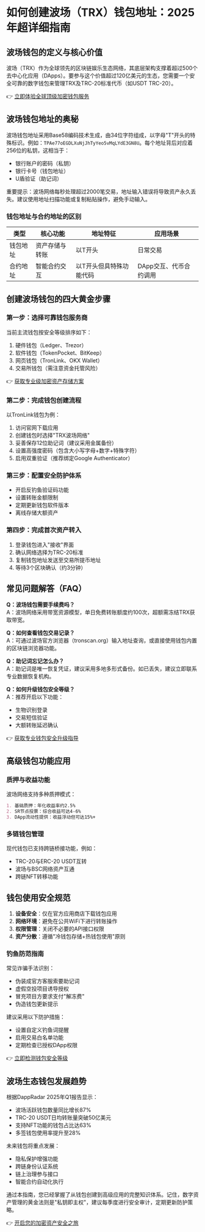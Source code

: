 # 如何创建波场（TRX）钱包地址：2025年超详细指南

## 波场钱包的定义与核心价值

波场（TRX）作为全球领先的区块链娱乐生态网络，其底层架构支撑着超过500个去中心化应用（DApps）。要参与这个价值超过120亿美元的生态，您需要一个安全可靠的数字钱包来管理TRX及TRC-20标准代币（如USDT TRC-20）。

👉 [立即体验全球顶级加密钱包服务](https://bit.ly/okx_welcome)

## 波场钱包地址的奥秘

波场钱包地址采用Base58编码技术生成，由34位字符组成，以字母"T"开头的特殊标识。例如：`TPAe77oEGDLXuNjJhTyYeo5vMqLYdE3GN8U`。每个地址背后对应着256位的私钥，这相当于：

- 银行账户的密码（私钥）
- 银行卡号（钱包地址）
- U盾验证（助记词）

重要提示：波场网络每秒处理超过2000笔交易，地址输入错误将导致资产永久丢失。建议使用地址扫描功能或复制粘贴操作，避免手动输入。

### 钱包地址与合约地址的区别

| 类型        | 核心功能                     | 地址特征       | 应用场景               |
|-------------|------------------------------|----------------|------------------------|
| 钱包地址    | 资产存储与转账               | 以T开头         | 日常交易               |
| 合约地址    | 智能合约交互                 | 以T开头但具特殊功能代码 | DApp交互、代币合约调用 |

## 创建波场钱包的四大黄金步骤

### 第一步：选择可靠钱包服务商

当前主流钱包按安全等级排序如下：

1. 硬件钱包（Ledger、Trezor）
2. 软件钱包（TokenPocket、BitKeep）
3. 网页钱包（TronLink、OKX Wallet）
4. 交易所钱包（需注意资金托管风险）

👉 [获取专业级加密资产存储方案](https://bit.ly/okx_welcome)

### 第二步：完成钱包创建流程

以TronLink钱包为例：
1. 访问官网下载应用
2. 创建钱包时选择"TRX波场网络"
3. 妥善保存12位助记词（建议采用金属备份）
4. 设置高强度密码（包含大小写字母+数字+特殊字符）
5. 启用双重验证（推荐绑定Google Authenticator）

### 第三步：配置安全防护体系

- 开启反钓鱼验证码功能
- 设置转账金额限制
- 定期更新钱包软件版本
- 离线存储大额资产

### 第四步：完成首次资产转入

1. 登录钱包进入"接收"界面
2. 确认网络选择为TRC-20标准
3. 复制钱包地址发送至交易所提币地址
4. 等待3个区块确认（约3分钟）

## 常见问题解答（FAQ）

**Q：波场钱包需要手续费吗？**  
A：波场网络采用带宽资源模型，单日免费转账额度约100次，超额需冻结TRX获取带宽。

**Q：如何查看钱包交易记录？**  
A：可通过波场官方浏览器（tronscan.org）输入地址查询，或直接使用钱包内置的区块链浏览器功能。

**Q：助记词忘记怎么办？**  
A：助记词是唯一恢复凭证，建议采用多地多形式备份。如已丢失，建议立即联系专业数据恢复机构。

**Q：如何升级钱包安全等级？**  
A：推荐开启以下功能：
- 生物识别登录
- 交易短信验证
- 大额转账延迟确认

👉 [获取专业钱包安全升级指导](https://bit.ly/okx_welcome)

## 高级钱包功能应用

### 质押与收益功能

波场网络支持多种质押模式：
```markdown
1. 基础质押：年化收益率约2.5%
2. SR节点投票：综合收益可达4-6%
3. DApp流动性提供：收益浮动但可达15%+
```

### 多链钱包管理

现代钱包已支持跨链桥接功能，例如：
- TRC-20与ERC-20 USDT互转
- 波场与BSC网络资产互通
- 跨链NFT转移功能

## 钱包使用安全规范

1. **设备安全**：仅在官方应用商店下载钱包应用
2. **网络环境**：避免在公共WiFi下进行转账操作
3. **权限管理**：关闭不必要的API接口权限
4. **资产分散**：遵循"冷钱包存储+热钱包使用"原则

### 钓鱼防范指南

常见诈骗手法识别：
- 伪装成官方客服索要助记词
- 虚假空投项目诱导授权
- 冒充项目方要求支付"解冻费"
- 伪造钱包更新提示

建议采用以下防护措施：
- 设置自定义钓鱼词提醒
- 启用交易白名单功能
- 定期检查已授权DApp权限

👉 [立即检测钱包安全等级](https://bit.ly/okx_welcome)

## 波场生态钱包发展趋势

根据DappRadar 2025年Q1报告显示：
- 波场活跃钱包数量同比增长87%
- TRC-20 USDT日均转账量突破50亿美元
- 支持NFT功能的钱包占比达63%
- 多签钱包使用率提升至28%

未来钱包将重点发展：
- 隐私保护增强功能
- 跨链身份认证系统
- 链上治理参与接口
- 智能合约自动化执行

通过本指南，您已经掌握了从钱包创建到高级应用的完整知识体系。记住，数字资产管理的黄金法则是"私钥即主权"，建议每季度进行安全审计，定期更新防护策略。

👉 [开启您的加密资产安全之旅](https://bit.ly/okx_welcome)